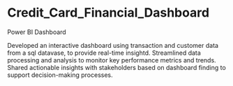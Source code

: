 # Credit_Card_Financial_Dashboard
Power BI Dashboard

Developed an interactive dashboard using transaction and customer data from a sql datavase, to provide real-time insightd.
Streamlined data processing and analysis to monitor key performance 
metrics and trends.
Shared actionable insights with stakeholders based on dashboard finding to support decision-making processes.
